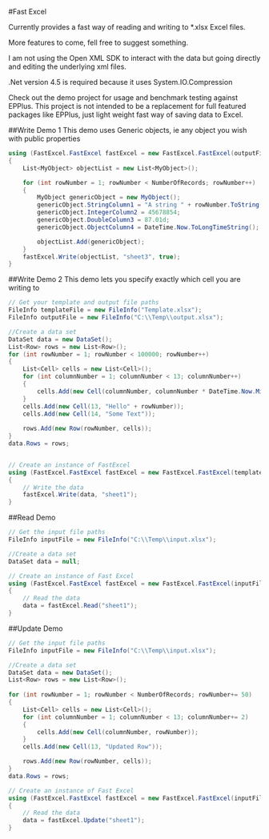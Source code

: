 #Fast Excel

Currently provides a fast way of reading and writing to *.xlsx Excel files.

More features to come, fell free to suggest something.

I am not using the Open XML SDK to interact with the data but going directly and editing the underlying xml files.

.Net version 4.5 is required because it uses System.IO.Compression

Check out the demo project for usage and benchmark testing against EPPlus.
This project is not intended to be a replacement for full featured packages like EPPlus, just light weight fast way of saving data to Excel.

##Write Demo 1
This demo uses Generic objects, ie any object you wish with public properties
```C#
using (FastExcel.FastExcel fastExcel = new FastExcel.FastExcel(outputFile))
{
    List<MyObject> objectList = new List<MyObject>();

    for (int rowNumber = 1; rowNumber < NumberOfRecords; rowNumber++)
    {
        MyObject genericObject = new MyObject();
        genericObject.StringColumn1 = "A string " + rowNumber.ToString();
        genericObject.IntegerColumn2 = 45678854;
        genericObject.DoubleColumn3 = 87.01d;
        genericObject.ObjectColumn4 = DateTime.Now.ToLongTimeString();

        objectList.Add(genericObject);
    }
    fastExcel.Write(objectList, "sheet3", true);
}
```

##Write Demo 2
This demo lets you specify exactly which cell you are writing to

```C#
// Get your template and output file paths
FileInfo templateFile = new FileInfo("Template.xlsx");
FileInfo outputFile = new FileInfo("C:\\Temp\\output.xlsx");

//Create a data set
DataSet data = new DataSet();
List<Row> rows = new List<Row>();
for (int rowNumber = 1; rowNumber < 100000; rowNumber++)
{
    List<Cell> cells = new List<Cell>();
    for (int columnNumber = 1; columnNumber < 13; columnNumber++)
    {
        cells.Add(new Cell(columnNumber, columnNumber * DateTime.Now.Millisecond));
    }
    cells.Add(new Cell(13, "Hello" + rowNumber));
    cells.Add(new Cell(14, "Some Text"));
 
    rows.Add(new Row(rowNumber, cells));
}
data.Rows = rows;


// Create an instance of FastExcel
using (FastExcel.FastExcel fastExcel = new FastExcel.FastExcel(templateFile, outputFile))
{
    // Write the data
    fastExcel.Write(data, "sheet1");
}
```

##Read Demo

```C#
// Get the input file paths
FileInfo inputFile = new FileInfo("C:\\Temp\\input.xlsx");

//Create a data set
DataSet data = null;

// Create an instance of Fast Excel
using (FastExcel.FastExcel fastExcel = new FastExcel.FastExcel(inputFile))
{
    // Read the data
    data = fastExcel.Read("sheet1");
}
```

##Update Demo

```C#
// Get the input file paths
FileInfo inputFile = new FileInfo("C:\\Temp\\input.xlsx");

//Create a data set
DataSet data = new DataSet();
List<Row> rows = new List<Row>();
                
for (int rowNumber = 1; rowNumber < NumberOfRecords; rowNumber+= 50)
{
    List<Cell> cells = new List<Cell>();
    for (int columnNumber = 1; columnNumber < 13; columnNumber+= 2)
    {
        cells.Add(new Cell(columnNumber, rowNumber));
    }
    cells.Add(new Cell(13, "Updated Row"));

    rows.Add(new Row(rowNumber, cells));
}
data.Rows = rows;

// Create an instance of Fast Excel
using (FastExcel.FastExcel fastExcel = new FastExcel.FastExcel(inputFile))
{
    // Read the data
    data = fastExcel.Update("sheet1");
}
```